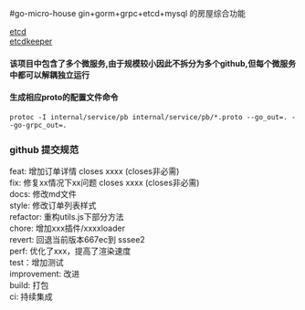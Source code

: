#go-micro-house
gin+gorm+grpc+etcd+mysql 的房屋综合功能

[etcd](https://github.com/etcd-io/etcd)  
[etcdkeeper](https://github.com/evildecay/etcdkeeper)

#### 该项目中包含了多个微服务,由于规模较小因此不拆分为多个github,但每个微服务中都可以解耦独立运行  


#### 生成相应proto的配置文件命令
```shell
protoc -I internal/service/pb internal/service/pb/*.proto --go_out=. --go-grpc_out=.
```


### github 提交规范
feat: 增加订单详情  closes xxxx (closes非必需)  
fix: 修复xx情况下xx问题  closes xxxx (closes非必需)  
docs: 修改md文件  
style: 修改订单列表样式  
refactor: 重构utils.js下部分方法  
chore: 增加xxx插件/xxxxloader  
revert: 回退当前版本667ec到 sssee2  
perf: 优化了xxx，提高了渲染速度  
test：增加测试  
improvement: 改进  
build: 打包  
ci: 持续集成  


